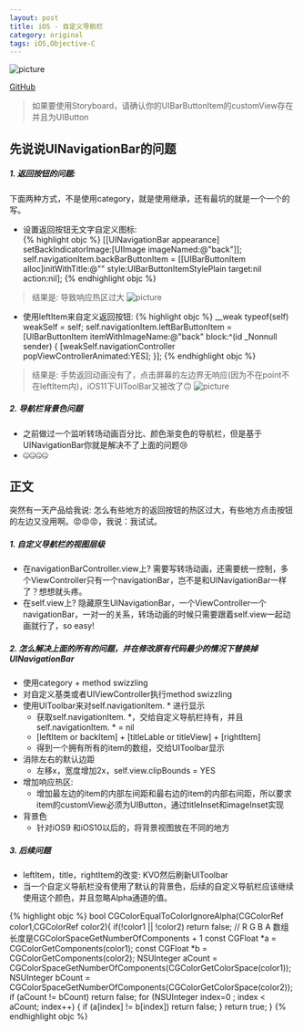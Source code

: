 ```yaml
---
layout: post
title: iOS - 自定义导航栏
category: original
tags: iOS,Objective-C
---
```


![picture]({{site.baseurl}}/assets/original/JIMNavigationBar.gif)

[GitHub](https://github.com/SilverJkm/JIMNavigationBar)

>如果要使用Storyboard，请确认你的UIBarButtonItem的customView存在并且为UIButton

<!-- more -->


## 先说说UINavigationBar的问题
##### 1. 返回按钮的问题: 
  下面两种方式，不是使用category，就是使用继承，还有最坑的就是一个一个的写。

  - 设置返回按钮无文字自定义图标:  
      {% highlight objc %}
        [[UINavigationBar appearance] setBackIndicatorImage:[UIImage imageNamed:@"back"]];
        self.navigationItem.backBarButtonItem = [[UIBarButtonItem alloc]initWithTitle:@"" style:UIBarButtonItemStylePlain target:nil action:nil];
        {% endhighlight objc %}

>结果是: 导致响应热区过大
>![picture]({{site.baseurl}}/assets/original/JIMNavigationBarBackItem.png)

- 使用leftItem来自定义返回按钮:
  {% highlight objc %}
  __weak typeof(self) weakSelf = self;
  self.navigationItem.leftBarButtonItem = [UIBarButtonItem itemWithImageName:@"back" block:^(id  _Nonnull sender) {
     [weakSelf.navigationController popViewControllerAnimated:YES];
  }];
  {% endhighlight objc %}

>结果是: 手势返回动画没有了，点击屏幕的左边界无响应(因为不在point不在leftItem内)，iOS11下UIToolBar又被改了🙃
>![picture]({{site.baseurl}}/assets/original/JIMNavigationBarLeftItem.png)

##### 2. 导航栏背景色问题
  * 之前做过一个监听转场动画百分比、颜色渐变色的导航栏，但是基于UINavigationBar你就是解决不了上面的问题😢
  * 🤐🤐🤐🤐

## 正文
突然有一天产品给我说: 怎么有些地方的返回按钮的热区过大，有些地方点击按钮的左边又没用啊。😡😡😡，我说：我试试。

##### 1.  自定义导航栏的视图层级
 * 在navigationBarController.view上?  需要写转场动画，还需要统一控制，多个ViewController只有一个navigationBar，岂不是和UINavigationBar一样了？想想就头疼。
 * 在self.view上?  隐藏原生UINavigationBar，一个ViewController一个navigationBar，一对一的关系，转场动画的时候只需要跟着self.view一起动画就行了，so easy!

##### 2.  怎么解决上面的所有的问题，并在修改原有代码最少的情况下替换掉UINavigationBar
*  使用category + method swizzling
*  对自定义基类或者UIViewController执行method swizzling
*  使用UIToolbar来对self.navigationItem. * 进行显示
    *  获取self.navigationItem. *，交给自定义导航栏持有，并且self.navigationItem. * = nil
    *  [leftItem or backItem] + [titleLable or titleView] + [rightItem] 
    *  得到一个拥有所有的item的数组，交给UIToolbar显示
*  消除左右的默认边距
     * 左移x，宽度增加2x，self.view.clipBounds = YES
*  增加响应热区: 
     * 增加最左边的item的内部左间距和最右边的item的内部右间距，所以要求item的customView必须为UIButton，通过titleInset和imageInset实现
 *  背景色 
    * 针对iOS9 和iOS10以后的，将背景视图放在不同的地方

##### 3. 后续问题
  * leftItem，title，rightItem的改变: KVO然后刷新UIToolbar
  * 当一个自定义导航栏没有使用了默认的背景色，后续的自定义导航栏应该继续使用这个颜色，并且忽略Alpha通道的值。

{% highlight objc %}
bool CGColorEqualToColorIgnoreAlpha(CGColorRef color1,CGColorRef color2){
    if(!color1 || !color2) return false;
    // R G B A 数组长度是CGColorSpaceGetNumberOfComponents + 1
    const CGFloat *a = CGColorGetComponents(color1); 
    const CGFloat *b = CGColorGetComponents(color2);
    NSUInteger aCount = CGColorSpaceGetNumberOfComponents(CGColorGetColorSpace(color1));
    NSUInteger bCount = CGColorSpaceGetNumberOfComponents(CGColorGetColorSpace(color2));
    if (aCount != bCount) return false;
    for (NSUInteger index=0 ; index < aCount; index++) {
        if (a[index] != b[index]) return false;
    }
    return true;
}
{% endhighlight objc %}